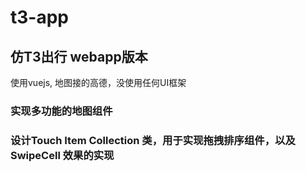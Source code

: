 # t3-app

## 仿T3出行 webapp版本
使用vuejs, 地图接的高德，没使用任何UI框架

### 实现多功能的地图组件
### 设计Touch Item Collection 类，用于实现拖拽排序组件，以及SwipeCell 效果的实现
